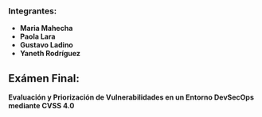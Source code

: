 ### Integrantes:
- **Maria Mahecha**
- **Paola Lara**
- **Gustavo Ladino**
- **Yaneth Rodríguez**

 ## **Exámen Final:**  
**Evaluación y Priorización de Vulnerabilidades en un Entorno DevSecOps mediante CVSS 4.0**
